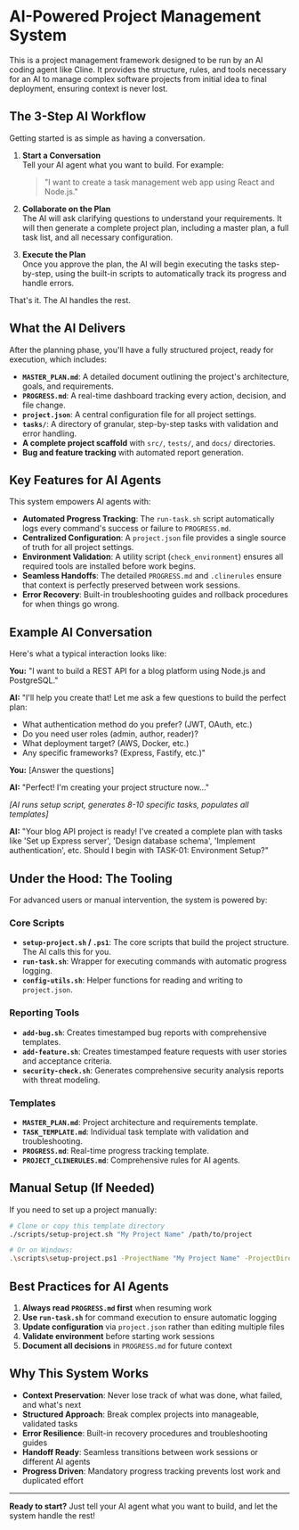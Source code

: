 # AI-Powered Project Management System

This is a project management framework designed to be run by an AI coding agent like Cline. It provides the structure, rules, and tools necessary for an AI to manage complex software projects from initial idea to final deployment, ensuring context is never lost.

## The 3-Step AI Workflow

Getting started is as simple as having a conversation.

1. **Start a Conversation**  
   Tell your AI agent what you want to build. For example:  
   > "I want to create a task management web app using React and Node.js."

2. **Collaborate on the Plan**  
   The AI will ask clarifying questions to understand your requirements. It will then generate a complete project plan, including a master plan, a full task list, and all necessary configuration.

3. **Execute the Plan**  
   Once you approve the plan, the AI will begin executing the tasks step-by-step, using the built-in scripts to automatically track its progress and handle errors.

That's it. The AI handles the rest.

## What the AI Delivers

After the planning phase, you'll have a fully structured project, ready for execution, which includes:

- **`MASTER_PLAN.md`**: A detailed document outlining the project's architecture, goals, and requirements.
- **`PROGRESS.md`**: A real-time dashboard tracking every action, decision, and file change.
- **`project.json`**: A central configuration file for all project settings.
- **`tasks/`**: A directory of granular, step-by-step tasks with validation and error handling.
- **A complete project scaffold** with `src/`, `tests/`, and `docs/` directories.
- **Bug and feature tracking** with automated report generation.

## Key Features for AI Agents

This system empowers AI agents with:

- **Automated Progress Tracking**: The `run-task.sh` script automatically logs every command's success or failure to `PROGRESS.md`.
- **Centralized Configuration**: A `project.json` file provides a single source of truth for all project settings.
- **Environment Validation**: A utility script (`check_environment`) ensures all required tools are installed before work begins.
- **Seamless Handoffs**: The detailed `PROGRESS.md` and `.clinerules` ensure that context is perfectly preserved between work sessions.
- **Error Recovery**: Built-in troubleshooting guides and rollback procedures for when things go wrong.

## Example AI Conversation

Here's what a typical interaction looks like:

**You:** "I want to build a REST API for a blog platform using Node.js and PostgreSQL."

**AI:** "I'll help you create that! Let me ask a few questions to build the perfect plan:
- What authentication method do you prefer? (JWT, OAuth, etc.)
- Do you need user roles (admin, author, reader)?
- What deployment target? (AWS, Docker, etc.)
- Any specific frameworks? (Express, Fastify, etc.)"

**You:** [Answer the questions]

**AI:** "Perfect! I'm creating your project structure now..."

*[AI runs setup script, generates 8-10 specific tasks, populates all templates]*

**AI:** "Your blog API project is ready! I've created a complete plan with tasks like 'Set up Express server', 'Design database schema', 'Implement authentication', etc. Should I begin with TASK-01: Environment Setup?"

## Under the Hood: The Tooling

For advanced users or manual intervention, the system is powered by:

### Core Scripts
- **`setup-project.sh` / `.ps1`**: The core scripts that build the project structure. The AI calls this for you.
- **`run-task.sh`**: Wrapper for executing commands with automatic progress logging.
- **`config-utils.sh`**: Helper functions for reading and writing to `project.json`.

### Reporting Tools
- **`add-bug.sh`**: Creates timestamped bug reports with comprehensive templates.
- **`add-feature.sh`**: Creates timestamped feature requests with user stories and acceptance criteria.
- **`security-check.sh`**: Generates comprehensive security analysis reports with threat modeling.

### Templates
- **`MASTER_PLAN.md`**: Project architecture and requirements template.
- **`TASK_TEMPLATE.md`**: Individual task template with validation and troubleshooting.
- **`PROGRESS.md`**: Real-time progress tracking template.
- **`PROJECT_CLINERULES.md`**: Comprehensive rules for AI agents.

## Manual Setup (If Needed)

If you need to set up a project manually:

```bash
# Clone or copy this template directory
./scripts/setup-project.sh "My Project Name" /path/to/project

# Or on Windows:
.\scripts\setup-project.ps1 -ProjectName "My Project Name" -ProjectDirectory "C:\path\to\project"
```

## Best Practices for AI Agents

1. **Always read `PROGRESS.md` first** when resuming work
2. **Use `run-task.sh`** for command execution to ensure automatic logging
3. **Update configuration** via `project.json` rather than editing multiple files
4. **Validate environment** before starting work sessions
5. **Document all decisions** in `PROGRESS.md` for future context

## Why This System Works

- **Context Preservation**: Never lose track of what was done, what failed, and what's next
- **Structured Approach**: Break complex projects into manageable, validated tasks
- **Error Resilience**: Built-in recovery procedures and troubleshooting guides
- **Handoff Ready**: Seamless transitions between work sessions or different AI agents
- **Progress Driven**: Mandatory progress tracking prevents lost work and duplicated effort

---

**Ready to start?** Just tell your AI agent what you want to build, and let the system handle the rest!
